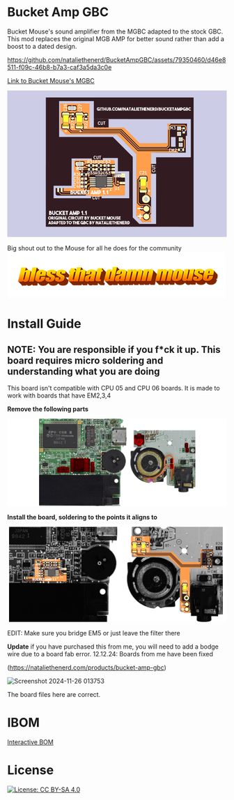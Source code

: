 # Bucket Amp GBC
Bucket Mouse's sound amplifier from the MGBC adapted to the stock GBC. This mod replaces the original MGB AMP for better sound rather than add a boost to a dated design.



https://github.com/nataliethenerd/BucketAmpGBC/assets/79350460/d46e8511-f09c-46b8-b7a3-caf3a5da3c0e



[Link to Bucket Mouse's MGBC](https://github.com/MouseBiteLabs/Game-Boy-Pocket-Color)

![boardpic](https://github.com/nataliethenerd/BucketAmpGBC/blob/bb180ee2569c5ed909c90b533fb1ba9f898e72d8/assets/boardrender.png)

Big shout out to the Mouse for all he does for the community
![bless that damn Mouse](https://github.com/nataliethenerd/BucketAmpGBC/blob/fee6840abdf5c8f2eb51dc8cb9f447cd14d5d62a/assets/blesshim.png)

# Install Guide

## NOTE: You are responsible if you f*ck it up. This board requires micro soldering and understanding what you are doing ##

This board isn't compatible with CPU 05 and CPU 06 boards. It is made to work with boards that have EM2,3,4 

**Remove the following parts**

![remove](https://github.com/nataliethenerd/BucketAmpGBC/blob/2967305a812a3a441b86ddac4ee31bde810b72cc/assets/thingstoremove.png)

**Install the board, soldering to the points it aligns to**

![install](https://github.com/nataliethenerd/BucketAmpGBC/blob/2967305a812a3a441b86ddac4ee31bde810b72cc/assets/install.png)

EDIT: Make sure you bridge EM5 or just leave the filter there

**Update** if you have purchased this from me, you will need to add a bodge wire due to a board fab error. 
12.12.24: Boards from me have been fixed

(https://nataliethenerd.com/products/bucket-amp-gbc)

![Screenshot 2024-11-26 013753](https://github.com/user-attachments/assets/9e6abbf5-5863-4057-aef6-20a3ed5bab3a)

The board files here are correct.




# IBOM
[Interactive BOM](https://nataliethenerd.github.io/bucketamp.html)

# License
[![License: CC BY-SA 4.0](https://licensebuttons.net/l/by-sa/4.0/80x15.png)](https://creativecommons.org/licenses/by-sa/4.0/)
